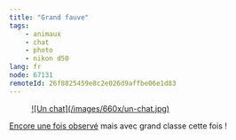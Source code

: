 ```yaml
---
title: "Grand fauve"
tags:
    - animaux
    - chat
    - photo
    - nikon d50
lang: fr
node: 67131
remoteId: 26f8825459e8c2e026d9affbe06e1d83
---
```

<figure class="object-center"><a href="/images/un-chat.jpg">![Un chat](/images/660x/un-chat.jpg)
</a></figure>


[Encore une fois observé](/post/souriez-vous-etes-observes) mais avec grand classe cette fois !

